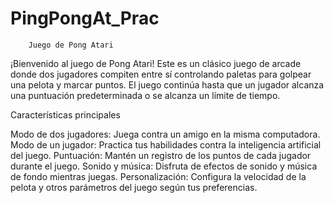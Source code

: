 # PingPongAt_Prac
        Juego de Pong Atari

¡Bienvenido al juego de Pong Atari! Este es un clásico juego de arcade donde dos jugadores compiten entre sí controlando paletas para golpear una pelota y marcar puntos. El juego continúa hasta que un jugador alcanza una puntuación predeterminada o se alcanza un límite de tiempo.

Características principales

Modo de dos jugadores: Juega contra un amigo en la misma computadora.
Modo de un jugador: Practica tus habilidades contra la inteligencia artificial del juego.
Puntuación: Mantén un registro de los puntos de cada jugador durante el juego.
Sonido y música: Disfruta de efectos de sonido y música de fondo mientras juegas.
Personalización: Configura la velocidad de la pelota y otros parámetros del juego según tus preferencias.